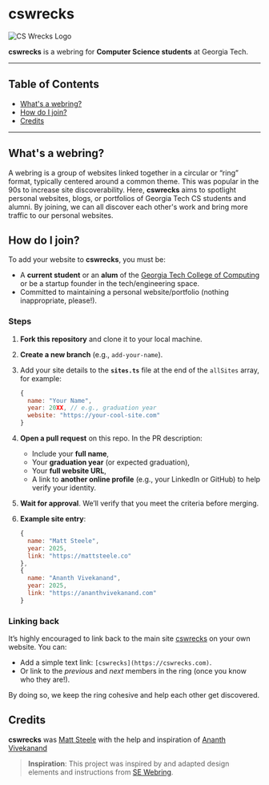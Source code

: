 # cswrecks

![CS Wrecks Logo](https://www.cswrecks.com/cswrecks-logo.png)


**cswrecks** is a webring for **Computer Science students** at Georgia Tech.

---

## Table of Contents
- [What's a webring?](#whats-a-webring)
- [How do I join?](#how-do-i-join)
- [Credits](#credits)

---

## What's a webring?
A webring is a group of websites linked together in a circular or “ring” format, typically centered around a common theme. This was popular in the 90s to increase site discoverability. Here, **cswrecks** aims to spotlight personal websites, blogs, or portfolios of Georgia Tech CS students and alumni. By joining, we can all discover each other's work and bring more traffic to our personal websites.

## How do I join?
To add your website to **cswrecks**, you must be:
- A **current student** or an **alum** of the [Georgia Tech College of Computing](https://www.cc.gatech.edu/) or be a startup founder in the tech/engineering space.
- Committed to maintaining a personal website/portfolio (nothing inappropriate, please!).

### Steps
1. **Fork this repository** and clone it to your local machine.
2. **Create a new branch** (e.g., `add-your-name`).
3. Add your site details to the **`sites.ts`** file at the end of the `allSites` array, for example:
   ```js
   {
     name: "Your Name",
     year: 20XX, // e.g., graduation year
     website: "https://your-cool-site.com"
   }
4. **Open a pull request** on this repo. In the PR description:
   - Include your **full name**,
   - Your **graduation year** (or expected graduation),
   - Your **full website URL**,
   - A link to **another online profile** (e.g., your LinkedIn or GitHub) to help verify your identity.

5. **Wait for approval**. We’ll verify that you meet the criteria before merging.

6. **Example site entry**:
   ```js
   {
     name: "Matt Steele",
     year: 2025,
     link: "https://mattsteele.co"
   },
   {
     name: "Ananth Vivekanand",
     year: 2025,
     link: "https://ananthvivekanand.com"
   }


### Linking back
It’s highly encouraged to link back to the main site [cswrecks](https://cswrecks.com) on your own website. You can:
- Add a simple text link: `[cswrecks](https://cswrecks.com)`.
- Or link to the *previous* and *next* members in the ring (once you know who they are!).

By doing so, we keep the ring cohesive and help each other get discovered.





## Credits
**cswrecks** was [Matt Steele](https://www.mattsteele.co/) with the help and inspiration of [Ananth Vivekanand](https://ananthvivekanand.com/)

> **Inspiration**: This project was inspired by and adapted design elements and instructions from [SE Webring](https://se-webring.xyz).
